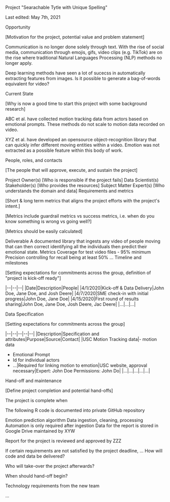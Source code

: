 Project "Searachable Tytle with Unique Spelling"

Last edited: May 7th, 2021

Opportunity

[Motivation for the project, potential value and problem statement]

Communication is no longer done solely through text. With the rise of social media, communication through emojis, gifs, video clips (e.g. TikTok) are on the rise where traditional Natural Languages Processing (NLP) methods no longer apply.

Deep learning methods have seen a lot of sucecss in automatically extracting features from images. Is it possible to generate a bag-of-words equivalent for video?

Current State

[Why is now a good time to start this project with some background research]

ABC et al. have collected motion tracking data from actors based on emotional prompts. These methods do not scale to motion data recorded on video.

XYZ et al. have developed an opensource object-recognition library that can quickly infer different moving entities within a video. Emotion was not extracted as a possible feature within this body of work.

People, roles, and contacts

[The people that will approve, execute, and sustain the project]

Project Owner(s) [Who is responsible if the project fails]
Data Scientist(s)
Stakeholder(s) [Who provides the resources]
Subject Matter Expert(s) [Who understands the domain and data]
Requirements and metrics

[Short & long term metrics that aligns the project efforts with the project's intent.]

[Metrics include guardrail metrics vs success metrics, i.e. when do you know something is wrong vs going well?]

[Metrics should be easily calculated]

Deliverable
A documented library that ingests any video of people moving that can then correct identifying all the individuals then predict their emotional state.
Metrics
Coverage for test video files - 95% minimum
Precision controlling for recall being at least 50%
...
Timeline and milestones

[Setting expectations for commitments across the group, definition of "project is kick-off ready"]

|--|--|--| |Date|Description|People| |4/1/2020|Kick-off & Data Delivery|John Doe, Jane Doe, and Josh Deere| |4/7/2020|SME check-in with initial progress|John Doe, Jane Doe| |4/15/2020|First round of results sharing|John Doe, Jane Doe, Josh Deere, Jac Deere| |...|...|...|

Data Specification

[Setting expectations for commitments across the group]

|--|--|--|--|--| |Description|Specification and attributes|Purpose|Source|Contact| |USC Motion Tracking data|- motion data
- Emotional Prompt
- Id for individual actors
- ...|Required for linking motion to emotion|USC website, approval necessary|Expert: John Doe
Permissions: John Do| |...|...|...|...|...|

Hand-off and maintenance

[Define project completion and potential hand-offs]

The project is complete when

The following R code is documented into private GitHub repository

Emotion prediction algorithm
Data ingestion, cleaning, processing
Automation is only required after ingestion
Data for the report is stored in Google Drive maintained by XYW

Report for the project is reviewed and approved by ZZZ

If certain requirements are not satisfied by the project deadline, ...
How will code and data be delivered?

Who will take-over the project afterwards?

When should hand-off begin?

Technology requirements from the new team

...
